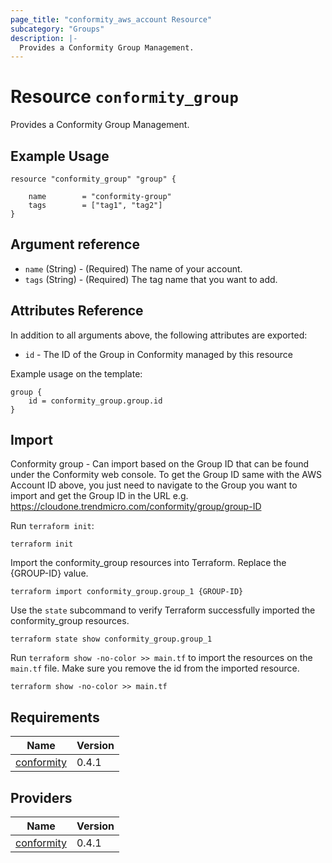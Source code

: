 ```yaml
---
page_title: "conformity_aws_account Resource"
subcategory: "Groups"
description: |-
  Provides a Conformity Group Management.
---
```


# Resource `conformity_group`
Provides a Conformity Group Management.

## Example Usage
```hcl
resource "conformity_group" "group" {

    name        = "conformity-group"
    tags        = ["tag1", "tag2"]
}
```

## Argument reference
 - `name` (String) - (Required) The name of your account.
 - `tags` (String) - (Required) The tag name that you want to add.

## Attributes Reference

In addition to all arguments above, the following attributes are exported:

 - `id` - The ID of the Group in Conformity managed by this resource

Example usage on the template:

```hcl
group {
    id = conformity_group.group.id
}
```

## Import
Conformity group - Can import based on the Group ID that can be found under the Conformity web console.
To get the Group ID same with the AWS Account ID above, you just need to navigate to the Group you want to import and get the
Group ID in the URL e.g. https://cloudone.trendmicro.com/conformity/group/group-ID

Run `terraform init`:
```hcl
terraform init
```

Import the conformity_group resources into Terraform. Replace the {GROUP-ID} value.
```hcl
terraform import conformity_group.group_1 {GROUP-ID}
```

Use the `state` subcommand to verify Terraform successfully imported the conformity_group resources.
```hcl
terraform state show conformity_group.group_1
```

Run `terraform show -no-color >> main.tf` to import the resources on the `main.tf` file. Make sure you remove the id from the imported resource.
```hcl
terraform show -no-color >> main.tf
```

## Requirements

| Name | Version |
|------|---------|
| <a name="requirement_conformity"></a> [conformity](#requirement\_conformity) | 0.4.1 |

## Providers

| Name | Version |
|------|---------|
| <a name="provider_conformity"></a> [conformity](#provider\_conformity) | 0.4.1 |